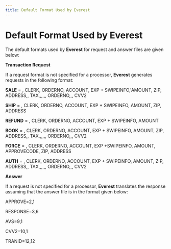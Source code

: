 ```yaml
---
title: Default Format Used by Everest
---
```


# Default Format Used by Everest


The default formats used by **Everest**  for request and answer files are given below:


**Transaction Request**


If a request format is not specified for a processor, **Everest**  generates requests in the following format:


**SALE** = <C1>, CLERK, ORDERNO,  ACCOUNT, EXP  + SWIPEINFO,'AMOUNT,  ZIP, ADDRESS,, TAX,,,,,, ORDERNO,,,  CVV2


**SHIP** = <CO>, CLERK, ORDERNO,  ACCOUNT, EXP  + SWIPEINFO,  AMOUNT, ZIP, ADDRESS


**REFUND** = <C3>, CLERK,  ORDERNO, ACCOUNT,  EXP + SWIPEINFO,  AMOUNT


**BOOK** = <C4>, CLERK, ORDERNO,  ACCOUNT, EXP  + SWIPEINFO,  AMOUNT, ZIP, ADDRESS,, TAX,,,,,, ORDERNO,,,  CVV2


**FORCE** = <C5>, CLERK, ORDERNO,  ACCOUNT, EXP  +SWIPEINFO,  AMOUNT, APPROVECODE,  ZIP, ADDRESS


**AUTH**  = <C6>, CLERK, ORDERNO,  ACCOUNT, EXP  + SWIPEINFO,  AMOUNT, ZIP, ADDRESS,, TAX,,,,,, ORDERNO,,,  CVV2


**Answer**


If a request is not specified for a processor, **Everest**  translates the response assuming that the answer file is in the format  given below:


APPROVE=2,1


RESPONSE=3,6


AVS=9,1


CVV2=10,1


TRANID=12,12
